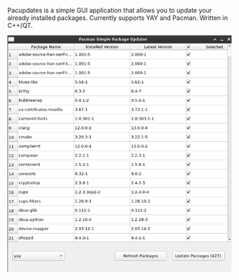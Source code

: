 Pacupdates is a simple GUI application that allows you to update your already installed packages. Currently supports YAY and Pacman. Written in C++/QT.

![Alt text](/screenshot.png?raw=true "Pacupdates")
